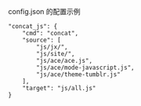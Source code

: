 config.json 的配置示例

	"concat_js": {
		"cmd": "concat",
		"source": [
			"js/jx/",
			"js/site/",
			"js/ace/ace.js",
			"js/ace/mode-javascript.js",
			"js/ace/theme-tumblr.js"
		],
		"target": "js/all.js"
	}